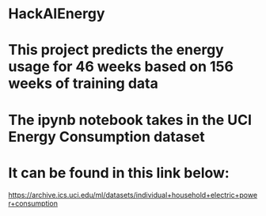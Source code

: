 # HackAIEnergy
# This project predicts the energy usage for 46 weeks based on 156 weeks of training data
# The ipynb notebook takes in the UCI Energy Consumption dataset 
# It can be found in this link below:
https://archive.ics.uci.edu/ml/datasets/individual+household+electric+power+consumption
